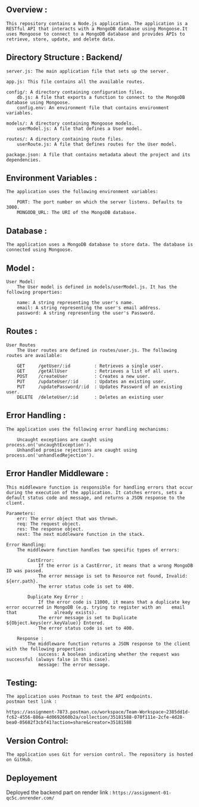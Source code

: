 ## Overview :
    This repository contains a Node.js application. The application is a RESTful API that interacts with a MongoDB database using Mongoose.It uses Mongoose to connect to a MongoDB database and provides APIs to retrieve, store, update, and delete data.


## Directory Structure : Backend/

    server.js: The main application file that sets up the server.

    app.js: This file contains all the available routes.

    config/: A directory containing configuration files.
        db.js: A file that exports a function to connect to the MongoDB database using Mongoose.
        config.env: An environment file that contains environment variables.

    models/: A directory containing Mongoose models.
        userModel.js: A file that defines a User model.

    routes/: A directory containing route files.
        userRoute.js: A file that defines routes for the User model.

    package.json: A file that contains metadata about the project and its dependencies.


## Environment Variables : 
    The application uses the following environment variables:

        PORT: The port number on which the server listens. Defaults to 3000.
        MONGODB_URL: The URI of the MongoDB database.


## Database : 
    The application uses a MongoDB database to store data. The database is connected using Mongoose.


## Model :
    User Model:
        The User model is defined in models/userModel.js. It has the following properties:

        name: A string representing the user's name.
        email: A string representing the user's email address.
        password: A string representing the user's Password.


## Routes :
    User Routes
        The User routes are defined in routes/user.js. The following routes are available:
        
        GET     /getUser/:id         : Retrieves a single user.
        GET     /getAllUser          : Retrieves a list of all users.
        POST    /createUser          : Creates a new user.
        PUT     /updateUser/:id      : Updates an existing user.
        PUT     /updatePassword/:id  : Updates Password of an existing user.
        DELETE  /deleteUser/:id      : Deletes an existing user


## Error Handling :
    The application uses the following error handling mechanisms:

        Uncaught exceptions are caught using process.on('uncaughtException').
        Unhandled promise rejections are caught using process.on('unhandledRejection').


## Error Handler Middleware :
    This middleware function is responsible for handling errors that occur during the execution of the application. It catches errors, sets a default status code and message, and returns a JSON response to the client.

    Parameters:
        err: The error object that was thrown.
        req: The request object.
        res: The response object.
        next: The next middleware function in the stack.

    Error Handling:
        The middleware function handles two specific types of errors:

            CastError:
                If the error is a CastError, it means that a wrong MongoDB ID was passed.
                The error message is set to Resource not found, Invalid: ${err.path}.
                The error status code is set to 400.

            Duplicate Key Error :
                If the error code is 11000, it means that a duplicate key error occurred in MongoDB (e.g. trying to register with an    email that              already exists).
                The error message is set to Duplicate ${Object.keys(err.keyValue)} Entered.
                The error status code is set to 400.

        Response :
            The middleware function returns a JSON response to the client with the following properties:
                success: A boolean indicating whether the request was successful (always false in this case).
                message: The error message.


## Testing:
    The application uses Postman to test the API endpoints.
    postman test link : 
`https://assignment-7873.postman.co/workspace/Team-Workspace~2385dd1d-fc62-4556-886a-4d0692660b2a/collection/35181588-070f111e-2cfe-4d28-bea0-05682f3cbf41?action=share&creator=35181588`


## Version Control:
    The application uses Git for version control. The repository is hosted on GitHub.


## Deployement

Deployed the backend part on render
link : `https://assignment-01-qc5c.onrender.com/`